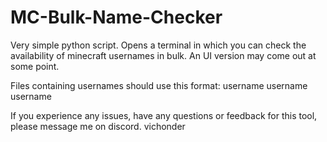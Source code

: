 # MC-Bulk-Name-Checker
Very simple python script. Opens a terminal in which you can check the availability of minecraft usernames in bulk. An UI version may come out at some point.


Files containing usernames should use this format:
username
username
username


If you experience any issues, have any questions or feedback for this tool, please message me on discord.
                                                                                                 vichonder
